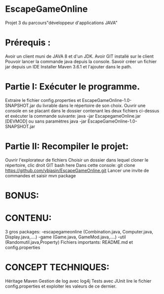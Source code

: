 # EscapeGameOnline
Projet 3 du parcours"développeur d'applications JAVA"


Prérequis :
====================
Avoir un client muni de JAVA 8 et d'un JDK.
Avoir GIT installé sur le client
Pouvoir lancer la commande java depuis la console.
Savoir créer un fichier jar depuis un IDE
Installer Maven 3.6.1 et l'ajouter dans le path.


Partie I: Exécuter le programme.
=================================
Extraire le fichier config.properties et EscapeGameOnline-1.0-SNAPSHOT.jar du livrable dans le répertoire de son choix.
Ouvrir une console en se placant dans le dossier contenant les deux fichiers ci-dessus et exécuter la commande suivante:
java -jar EscapegameOnline.jar [DEVMOD] ou sans paramètres java -jar EscapeGameOnline-1.0-SNAPSHOT.jar



Partie II: Recompiler le projet:
====================================
Ouvrir l'explorateur de fichiers
Choisir un dossier dans lequel cloner le répertoire, clic droit GIT bash here
Dans cette console:
git clone https://github.com/vbiasin/EscapeGameOnline.git
Lancer une invite de commandes et saisir mvn package



BONUS:
===========================


CONTENU:
===============
3 gros packages:
	-escapegameonline (Combination.java, Computer.java, Display.java,....)
	-game (Game.java, GameMod.java,....)
	-util (Randomutil.java,Property)
Fichiers importants:
README.md et config.properties


CONCEPT TECHNIQUES:
==============================
Héritage
Maven
Gestion de log avec log4j
Tests avec JUnit
lire le fichier config.properties et exploiter les valeurs de ce dernier.
